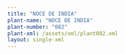 ```yaml
---
title: "NOCE DE INDIA"
plant-name: "NOCE DE INDIA"
plant-number: "082"
plant-xml: /assets/xml/plant082.xml
layout: single-xml
---
```

